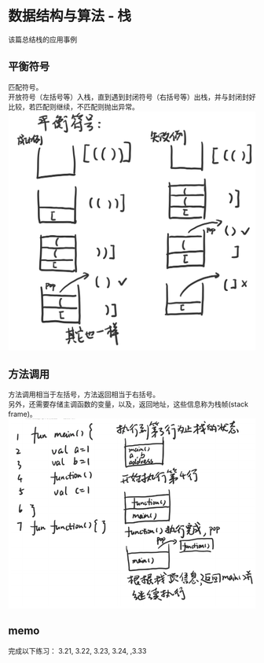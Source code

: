# 数据结构与算法 - 栈
该篇总结栈的应用事例
## 平衡符号
匹配符号。  
开放符号（左括号等）入栈，直到遇到封闭符号（右括号等）出栈，并与封闭封好比较，若匹配则继续，不匹配则抛出异常。
![平衡符号](./img/平衡符号.png)

## 方法调用
方法调用相当于左括号，方法返回相当于右括号。  
另外，还需要存储主调函数的变量，以及，返回地址，这些信息称为栈帧(stack frame)。
![程序执行栈](./img/程序执行栈.png)
## memo
完成以下练习：
3.21, 3.22, 3.23, 3.24, ,3.33